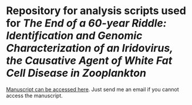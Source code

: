 # Repository for analysis scripts used for *The End of a 60-year Riddle: Identification and Genomic Characterization of an Iridovirus, the Causative Agent of White Fat Cell Disease in Zooplankton*
[Manuscript can be accessed here](https://academic.oup.com/g3journal/article/8/4/1259/5941697). 
Just send me an email if you cannot access the manuscript. 
